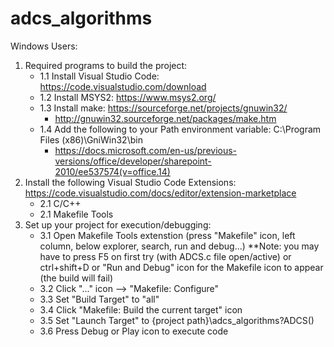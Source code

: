 # adcs_algorithms
Windows Users:
1. Required programs to build the project:
    - 1.1 Install Visual Studio Code: https://code.visualstudio.com/download
    - 1.2 Install MSYS2: https://www.msys2.org/
    - 1.3 Install make: https://sourceforge.net/projects/gnuwin32/
        - http://gnuwin32.sourceforge.net/packages/make.htm
    - 1.4 Add the following to your Path environment variable: C:\Program Files (x86)\GniWin32\bin
        - https://docs.microsoft.com/en-us/previous-versions/office/developer/sharepoint-2010/ee537574(v=office.14)
2. Install the following Visual Studio Code Extensions: https://code.visualstudio.com/docs/editor/extension-marketplace
    - 2.1 C/C++
    - 2.1 Makefile Tools
3. Set up your project for execution/debugging:
    - 3.1 Open Makefile Tools extenstion (press "Makefile" icon, left column, below explorer, search, run and debug...)
        **Note: you may have to press F5 on first try (with ADCS.c file open/active) or ctrl+shift+D or "Run and Debug" icon for the Makefile icon to appear (the build will fail)
    - 3.2 Click "..." icon --> "Makefile: Configure"
    - 3.3 Set "Build Target" to "all"
    - 3.4 Click "Makefile: Build the current target" icon
    - 3.5 Set "Launch Target" to {project path}\adcs_algorithms?ADCS()
    - 3.6 Press Debug or Play icon to execute code
